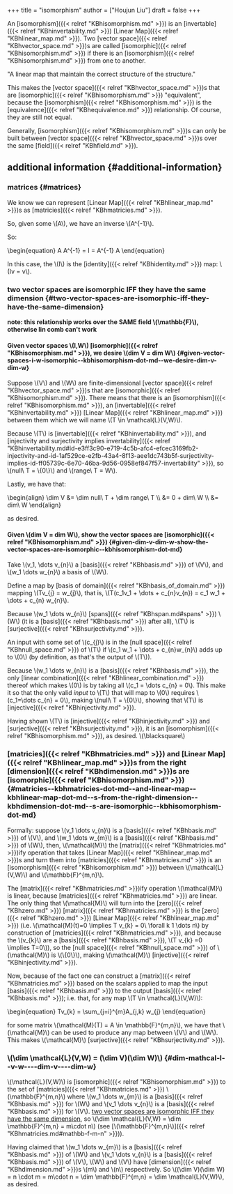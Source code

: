 +++
title = "isomorphism"
author = ["Houjun Liu"]
draft = false
+++

An [isomorphism]({{< relref "KBhisomorphism.md" >}}) is an [invertable]({{< relref "KBhinvertability.md" >}}) [Linear Map]({{< relref "KBhlinear_map.md" >}}). Two [vector space]({{< relref "KBhvector_space.md" >}})s are called [isomorphic]({{< relref "KBhisomorphism.md" >}}) if there is an [isomorphism]({{< relref "KBhisomorphism.md" >}}) from one to another.

"A linear map that maintain the correct structure of the structure."

This makes the [vector space]({{< relref "KBhvector_space.md" >}})s that are [isomorphic]({{< relref "KBhisomorphism.md" >}}) "equivalent", because the [isomorphism]({{< relref "KBhisomorphism.md" >}}) is the [equivalence]({{< relref "KBhequivalence.md" >}}) relationship. Of course, they are still not equal.

Generally, [isomorphism]({{< relref "KBhisomorphism.md" >}})s can only be built between [vector space]({{< relref "KBhvector_space.md" >}})s over the same [field]({{< relref "KBhfield.md" >}}).


## additional information {#additional-information}


### matrices {#matrices}

We know we can represent [Linear Map]({{< relref "KBhlinear_map.md" >}})s as [matricies]({{< relref "KBhmatricies.md" >}}).

So, given some \\(A\\), we have an inverse \\(A^{-1}\\).

So:

\begin{equation}
A A^{-1} = I = A^{-1} A
\end{equation}

In this case, the \\(I\\) is the [identity]({{< relref "KBhidentity.md" >}}) map: \\(Iv = v\\).


### two vector spaces are isomorphic IFF they have the same dimension {#two-vector-spaces-are-isomorphic-iff-they-have-the-same-dimension}

**note: this relationship works over the SAME field \\(\mathbb{F}\\), otherwise lin comb can't work**


#### Given vector spaces \\(I,W\\) [isomorphic]({{< relref "KBhisomorphism.md" >}}), we desire \\(dim V = dim W\\) {#given-vector-spaces-i-w-isomorphic--kbhisomorphism-dot-md--we-desire-dim-v-dim-w}

Suppose \\(V\\) and \\(W\\) are finite-dimensional [vector space]({{< relref "KBhvector_space.md" >}})s that are [isomorphic]({{< relref "KBhisomorphism.md" >}}). There means that there is an [isomorphism]({{< relref "KBhisomorphism.md" >}}), an [invertable]({{< relref "KBhinvertability.md" >}}) [Linear Map]({{< relref "KBhlinear_map.md" >}}) between them which we will name \\(T \in  \mathcal{L}(V,W)\\).

Because \\(T\\) is [invertable]({{< relref "KBhinvertability.md" >}}), and [injectivity and surjectivity implies invertability]({{< relref "KBhinvertability.md#id-e3ff3c90-e719-4c5b-afc4-efcec3169fb2-injectivity-and-id-1af529ce-e2fb-43a4-8f13-aee1dc743b5f-surjectivity-implies-id-ff05739c-6e70-46ba-9d56-0958ef847f57-invertability" >}}), so \\(null\ T = \\{0\\}\\) and \\(range\ T = W\\).

Lastly, we have that:

\begin{align}
\dim V &= \dim null\ T + \dim range\ T  \\\\
&= 0 + dim\ W  \\\\
&= dim\ W
\end{align}

as desired.


#### Given \\(dim V = dim W\\), show the vector spaces are [isomorphic]({{< relref "KBhisomorphism.md" >}}) {#given-dim-v-dim-w-show-the-vector-spaces-are-isomorphic--kbhisomorphism-dot-md}

Take \\(v\_1, \dots v\_{n}\\) a [basis]({{< relref "KBhbasis.md" >}}) of \\(V\\), and \\(w\_1 \dots w\_{n}\\) a basis of \\(W\\).

Define a map by [basis of domain]({{< relref "KBhbasis_of_domain.md" >}}) mapping \\(Tv\_{j} = w\_{j}\\), that is, \\(T(c\_1v\_1 + \dots + c\_{n}v\_{n}) = c\_1 w\_1 + \dots + c\_{n} w\_{n}\\).

Because \\(w\_1 \dots  w\_{n}\\) [spans]({{< relref "KBhspan.md#spans" >}}) \\(W\\) (it is a [basis]({{< relref "KBhbasis.md" >}}) after all), \\(T\\) is [surjective]({{< relref "KBhsurjectivity.md" >}}).

An input with some set of \\(c\_{j}\\) is in the [null space]({{< relref "KBhnull_space.md" >}}) of \\(T\\) if \\(c\_1 w\_1 + \dots + c\_{n}w\_{n}\\) adds up to \\(0\\) (by definition, as that's the output of \\(T\\)).

Because \\(w\_1 \dots w\_{n}\\) is a [basis]({{< relref "KBhbasis.md" >}}), the only [linear combination]({{< relref "KBhlinear_combination.md" >}}) thereof which makes \\(0\\) is by taking all \\(c\_1 = \dots c\_{n} = 0\\). This make it so that the only valid _input_ to \\(T\\) that will map to \\(0\\) requires \\(c\_1=\dots c\_{n} = 0\\), making \\(null\ T = \\{0\\}\\), showing that \\(T\\) is [injective]({{< relref "KBhinjectivity.md" >}}).

Having shown \\(T\\) is [injective]({{< relref "KBhinjectivity.md" >}}) and [surjective]({{< relref "KBhsurjectivity.md" >}}), it is an [isomorphism]({{< relref "KBhisomorphism.md" >}}), as desired. \\(\blacksquare\\)


### [matricies]({{< relref "KBhmatricies.md" >}}) and [Linear Map]({{< relref "KBhlinear_map.md" >}})s from the right [dimension]({{< relref "KBhdimension.md" >}})s are [isomorphic]({{< relref "KBhisomorphism.md" >}}) {#matricies--kbhmatricies-dot-md--and-linear-map--kbhlinear-map-dot-md--s-from-the-right-dimension--kbhdimension-dot-md--s-are-isomorphic--kbhisomorphism-dot-md}

Formally: suppose \\(v\_1 \dots v\_{n}\\) is a [basis]({{< relref "KBhbasis.md" >}}) of \\(V\\), and \\(w\_1 \dots w\_{m}\\) is a [basis]({{< relref "KBhbasis.md" >}}) of \\(W\\), then, \\(\mathcal{M}\\) the [matrix]({{< relref "KBhmatricies.md" >}})ify operation that takes [Linear Map]({{< relref "KBhlinear_map.md" >}})s and turn them into [matricies]({{< relref "KBhmatricies.md" >}}) is an [isomorphism]({{< relref "KBhisomorphism.md" >}}) between \\(\mathcal{L}(V,W)\\) and \\(\mathbb{F}^{m,n}\\).

The [matrix]({{< relref "KBhmatricies.md" >}})ify operation \\(\mathcal{M}\\) is linear, because [matricies]({{< relref "KBhmatricies.md" >}}) are linear. The only thing that \\(\mathcal{M}\\) will turn into the [zero]({{< relref "KBhzero.md" >}}) [matrix]({{< relref "KBhmatricies.md" >}}) is the [zero]({{< relref "KBhzero.md" >}}) [Linear Map]({{< relref "KBhlinear_map.md" >}}) (i.e. \\(\mathcal{M}(t)=0 \implies T v\_{k} = 0\ \forall k 1 \dots n\\) by construction of [matricies]({{< relref "KBhmatricies.md" >}}), and because the \\(v\_{k}\\) are a [basis]({{< relref "KBhbasis.md" >}}), \\(T v\_{k} =0 \implies T=0\\)), so the [null space]({{< relref "KBhnull_space.md" >}}) of \\(\mathcal{M}\\) is \\(\\{0\\}\\), making \\(\mathcal{M}\\) [injective]({{< relref "KBhinjectivity.md" >}}).

Now, because of the fact one can construct a [matrix]({{< relref "KBhmatricies.md" >}}) based on the scalars applied to map the input [basis]({{< relref "KBhbasis.md" >}}) to the output [basis]({{< relref "KBhbasis.md" >}}); i.e. that, for any map \\(T \in \mathcal{L}(V,W)\\):

\begin{equation}
Tv\_{k} = \sum\_{j=i}^{m}A\_{j,k} w\_{j}
\end{equation}

for some matrix \\(\mathcal{M}(T) = A \in \mathbb{F}^{m,n}\\), we have that \\(\mathcal{M}\\) can be used to produce any map between \\(V\\) and \\(W\\). This makes \\(\mathcal{M}\\) [surjective]({{< relref "KBhsurjectivity.md" >}}).


### \\(\dim \mathcal{L}(V,W) = (\dim V)(\dim W)\\) {#dim-mathcal-l--v-w----dim-v----dim-w}

\\(\mathcal{L}(V,W)\\) is [isomorphic]({{< relref "KBhisomorphism.md" >}}) to the set of [matricies]({{< relref "KBhmatricies.md" >}}) \\(\mathbb{F}^{m,n}\\) where \\(w\_1 \dots w\_{m}\\) is a [basis]({{< relref "KBhbasis.md" >}}) for \\(W\\) and \\(v\_1 \dots v\_{n}\\) is a [basis]({{< relref "KBhbasis.md" >}}) for \\(V\\). [two vector spaces are isomorphic IFF they have the same dimension](#two-vector-spaces-are-isomorphic-iff-they-have-the-same-dimension), so \\(\dim \mathcal{L}(V,W) = \dim \mathbb{F}^{m,n} = m\cdot n\\) (see [\\(\mathbb{F}^{m,n}\\)]({{< relref "KBhmatricies.md#mathbb-f-m-n" >}})).

Having claimed that \\(w\_1 \dots w\_{m}\\) is a [basis]({{< relref "KBhbasis.md" >}}) of \\(W\\) and \\(v\_1 \dots  v\_{n}\\) is a [basis]({{< relref "KBhbasis.md" >}}) of \\(V\\), \\(W\\) and \\(V\\) have [dimension]({{< relref "KBhdimension.md" >}})s \\(m\\) and \\(n\\) respectively. So \\((\dim V)(\dim W) = n \cdot m = m\cdot n = \dim \mathbb{F}^{m,n} = \dim \mathcal{L}(V,W)\\), as desired.